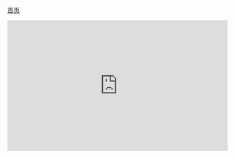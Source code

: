 [首页](./link.md "目录")
<iframe height="300" style="width: 100%;" scrolling="no" title="cesium_html_Template 原生" src="https://codepen.io/itild/embed/GROYvOe?default-tab=html%2Cresult&theme-id=light" frameborder="no" loading="lazy" allowtransparency="true" allowfullscreen="true">
  See the Pen <a href="https://codepen.io/itild/pen/GROYvOe">
  cesium_html_Template 原生</a> by lpp (<a href="https://codepen.io/itild">@itild</a>)
  on <a href="https://codepen.io">CodePen</a>.
</iframe>
